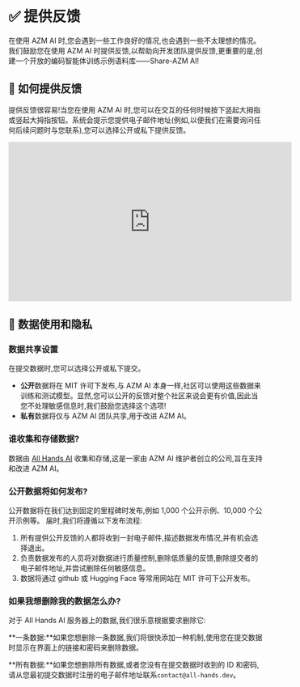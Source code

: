 # ✅ 提供反馈

在使用 AZM AI 时,您会遇到一些工作良好的情况,也会遇到一些不太理想的情况。我们鼓励您在使用 AZM AI 时提供反馈,以帮助向开发团队提供反馈,更重要的是,创建一个开放的编码智能体训练示例语料库——Share-AZM AI!

## 📝 如何提供反馈

提供反馈很容易!当您在使用 AZM AI 时,您可以在交互的任何时候按下竖起大拇指或竖起大拇指按钮。系统会提示您提供电子邮件地址(例如,以便我们在需要询问任何后续问题时与您联系),您可以选择公开或私下提供反馈。

<iframe width="560" height="315" src="https://www.youtube.com/embed/5rFx-StMVV0?si=svo7xzp6LhGK_GXr" title="YouTube video player" frameborder="0" allow="accelerometer; autoplay; clipboard-write; encrypted-media; gyroscope; picture-in-picture; web-share" referrerpolicy="strict-origin-when-cross-origin" allowfullscreen></iframe>

## 📜 数据使用和隐私

### 数据共享设置

在提交数据时,您可以选择公开或私下提交。

* **公开**数据将在 MIT 许可下发布,与 AZM AI 本身一样,社区可以使用这些数据来训练和测试模型。显然,您可以公开的反馈对整个社区来说会更有价值,因此当您不处理敏感信息时,我们鼓励您选择这个选项!
* **私有**数据将仅与 AZM AI 团队共享,用于改进 AZM AI。

### 谁收集和存储数据?

数据由 [All Hands AI](https://all-hands.dev) 收集和存储,这是一家由 AZM AI 维护者创立的公司,旨在支持和改进 AZM AI。

### 公开数据将如何发布?

公开数据将在我们达到固定的里程碑时发布,例如 1,000 个公开示例、10,000 个公开示例等。
届时,我们将遵循以下发布流程:

1. 所有提供公开反馈的人都将收到一封电子邮件,描述数据发布情况,并有机会选择退出。
2. 负责数据发布的人员将对数据进行质量控制,删除低质量的反馈,删除提交者的电子邮件地址,并尝试删除任何敏感信息。
3. 数据将通过 github 或 Hugging Face 等常用网站在 MIT 许可下公开发布。

### 如果我想删除我的数据怎么办?

对于 All Hands AI 服务器上的数据,我们很乐意根据要求删除它:

**一条数据:**如果您想删除一条数据,我们将很快添加一种机制,使用您在提交数据时显示在界面上的链接和密码来删除数据。

**所有数据:**如果您想删除所有数据,或者您没有在提交数据时收到的 ID 和密码,请从您最初提交数据时注册的电子邮件地址联系`contact@all-hands.dev`。
